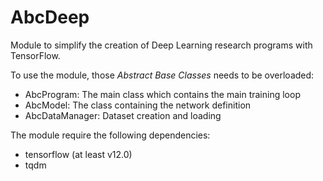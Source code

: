 # AbcDeep
Module to simplify the creation of Deep Learning research programs with TensorFlow.

To use the module, those *Abstract Base Classes* needs to be overloaded:
 * AbcProgram: The main class which contains the main training loop
 * AbcModel: The class containing the network definition
 * AbcDataManager: Dataset creation and loading

The module require the following dependencies:
 * tensorflow (at least v12.0)
 * tqdm
